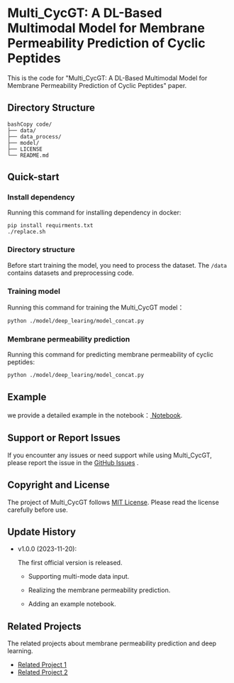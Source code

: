 # Multi_CycGT: A DL-Based Multimodal Model for Membrane Permeability Prediction of Cyclic Peptides

This is the code for "Multi_CycGT: A DL-Based Multimodal Model for Membrane Permeability Prediction of Cyclic Peptides" paper.

## Directory Structure

```shell
bashCopy code/
├── data/            
├── data_process/  
├── model/         
├── LICENSE        
└── README.md       
```

## Quick-start

### Install dependency

Running this  command for installing dependency in docker:

```shell
pip install requirments.txt
./replace.sh
```

### Directory structure

Before start training the model, you need to process the dataset. The  `/data` contains datasets and preprocessing code.

### Training model

Running this  command for training the Multi_CycGT model：

```sh
python ./model/deep_learing/model_concat.py
```

### Membrane permeability prediction

Running this  command for predicting membrane permeability of cyclic peptides:

```sh
python ./model/deep_learing/model_concat.py
```

## Example

we provide a detailed example in the  notebook：[ Notebook](https://chat.openai.com/c/notebooks/Example.ipynb).

## Support or Report Issues

If you encounter any issues or need support while using Multi_CycGT, please report the issue in the [GitHub Issues](https://github.com/your_username/Multi_CycGT/issues) .

## Copyright and License

The project of Multi_CycGT follows [MIT License](https://chat.openai.com/c/LICENSE). Please read the license carefully before use.

## Update History

- v1.0.0 (2023-11-20):

   The first official version is released.

  - Supporting multi-mode data input.
  
  
  - Realizing the membrane permeability prediction.
  
  - Adding an example  notebook.

## Related Projects

The related projects about membrane permeability prediction and deep learning.

- [Related Project 1](https://github.com/related_project_1)
- [Related Project 2](https://github.com/related_project_2)

